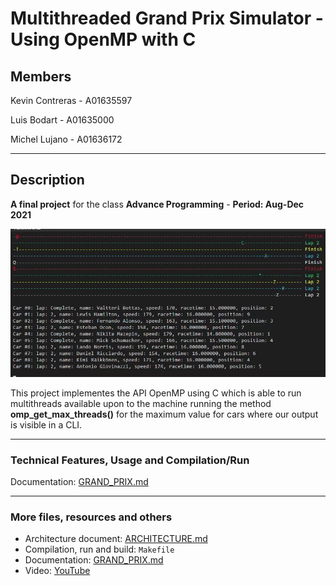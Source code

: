 # Multithreaded Grand Prix Simulator - Using OpenMP with C

## Members

Kevin Contreras - A01635597

Luis Bodart - A01635000

Michel Lujano - A01636172

***

## Description

**A final project** for the class **Advance Programming** - **Period: Aug-Dec 2021**

![Grand-Prix animation](./images/grandprix.gif)

This project implementes the API OpenMP using C which is able to run multithreads available upon to the machine running the method **omp_get_max_threads()** for the maximum value for cars where our output is visible in a CLI.

***

### Technical Features, Usage and Compilation/Run

Documentation: [GRAND_PRIX.md](./GRAND_PRIX.md)

***

### More files, resources and others
  
* Architecture document: [ARCHITECTURE.md](./ARCHITECTURE.md)
* Compilation, run and build: `Makefile`
* Documentation: [GRAND_PRIX.md](./GRAND_PRIX.md)
* Video: [YouTube](#)
